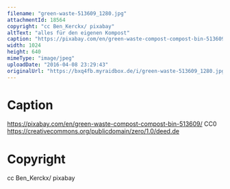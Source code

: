 ```yaml
---
filename: "green-waste-513609_1280.jpg"
attachmentId: 18564
copyright: "cc Ben_Kerckx/ pixabay"
altText: "alles für den eigenen Kompost"
caption: "https://pixabay.com/en/green-waste-compost-compost-bin-513609/\nCC0\nhttps://creativecommons.org/publicdomain/zero/1.0/deed.de"
width: 1024
height: 640
mimeType: "image/jpeg"
uploadDate: "2016-04-08 23:29:43"
originalUrl: "https://bxq4fb.myraidbox.de/i/green-waste-513609_1280.jpg"
---
```


# Caption

https://pixabay.com/en/green-waste-compost-compost-bin-513609/
CC0
https://creativecommons.org/publicdomain/zero/1.0/deed.de

# Copyright

cc Ben_Kerckx/ pixabay
